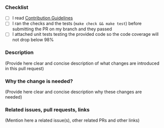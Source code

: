 ### Checklist

*   [ ] I read [Contribution Guidelines](https://github.com/apragacz/django-rest-registration/blob/master/CONTRIBUTING.md#pull-requests)
*   [ ] I ran the checks and the tests (`make check && make test`) before submitting the PR on my branch and they passed
*   [ ] I attached unit tests testing the provided code so the code coverage will not drop below 98%

### Description
(Provide here clear and concise description of what changes are introduced in this pull request)

### Why the change is needed?
(Provide here clear and concise description why these changes are needed)

### Related issues, pull requests, links
(Mention here a related issue(s), other related PRs and other links)
